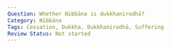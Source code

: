 ```yaml
---
Question: Whether Nibbāna is dukkhanirodhā?
Category: Nibbāna
Tags: Cessation, Dukkha, Dukkhanirodhā, Suffering
Review Status: Not started
---
```

